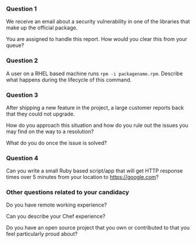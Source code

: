 ### Question 1

We receive an email about a security vulnerability in one of the libraries that make up the official package.

You are assigned to handle this report. How would you clear this from your queue?

### Question 2

A user on a RHEL based machine runs `rpm -i packagename.rpm`. Describe what happens during the lifecycle of this command.

### Question 3

After shipping a new feature in the project, a large customer reports back that they could not upgrade.

How do you approach this situation and how do you rule out the issues you may find on the way to a resolution?

What do you do once the issue is solved?

### Question 4

Can you write a small Ruby based script/app that will get HTTP response times over 5 minutes from your location to https://google.com?

### Other questions related to your candidacy

Do you have remote working experience?

Can you describe your Chef experience?

Do you have an open source project that you own or contributed to that you feel particularly proud about?
